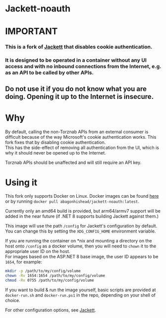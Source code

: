 # Jackett-noauth
# IMPORTANT
### This is a fork of [Jackett](https://github.com/Jackett/Jackett) that disables cookie authentication. 

### It is designed to be operated in a container without any UI access and with no inbound connections from the Internet, e.g. as an API to be called by other APIs.

## __Do not use it if you do not know what you are doing. Opening it up to the Internet is insecure.__

# Why
By default, calling the non-Torznab APIs from an external consumer is difficult because of the way Microsoft's cookie authentication works. This fork fixes that by disabling cookie authentication.  
This has the side-effect of removing all authentication from the UI, which is why it should never be opened up to the Internet.

Torznab APIs should be unaffected and will still require an API key.

# Using it

This fork only supports Docker on Linux. Docker images can be found [here](https://hub.docker.com/r/abagonhishead/jackett-noauth) or by running `docker pull abagonhishead/jackett-noauth:latest`.

Currently only an amd64 build is provided, but arm64/armv7 support will be added in the near future (if .NET 8 supports building Jackett against them.)

This image will use the path `/config` for Jackett's configuration by default. You can change this by setting the `XDG_CONFIG_HOME` environment variable.

If you are running the container on *nix and mounting a directory on the host onto `/config` as a docker volume, then you will need to `chown` it to the appropriate user ID on the host.  
For images based on the ASP.NET 8 base image, the user ID appears to be `1654`, for example:
```bash
mkdir -p /path/to/my/config/volume
chown -Rv 1654:1654 /path/to/my/config/volume
chmod -Rv 0755 /path/to/my/config/volume
```

If you want to build & run the image yourself, basic scripts are provided at `docker-run.sh` and `docker-run.ps1` in the repo, depending on your shell of choice.

For other configuration options, see [Jackett](https://github.com/Jackett/Jackett).
